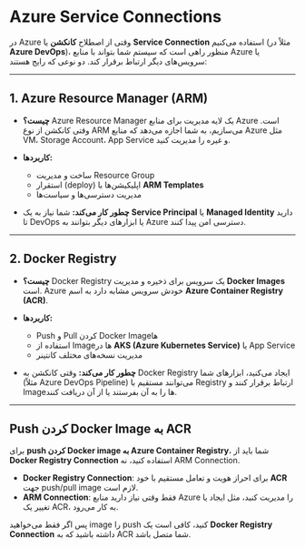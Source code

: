 # Azure Service Connections

در Azure وقتی از اصطلاح **کانکشن** یا **Service Connection** استفاده می‌کنیم (مثلاً در **Azure DevOps**)، منظور راهی است که سیستم شما بتواند با منابع Azure یا سرویس‌های دیگر ارتباط برقرار کند. دو نوعی که رایج هستند:

---

## 1. Azure Resource Manager (ARM)

- **چیست؟**
  Azure Resource Manager یک لایه مدیریت برای منابع Azure است. وقتی کانکشن از نوع ARM می‌سازیم، به شما اجازه می‌دهد که منابع Azure مثل VM، Storage Account، App Service و غیره را مدیریت کنید.

- **کاربردها:**
  - ساخت و مدیریت Resource Group
  - استقرار (deploy) اپلیکیشن‌ها با **ARM Templates**
  - مدیریت دسترسی‌ها و سیاست‌ها

- **چطور کار می‌کند:**
  شما نیاز به یک **Service Principal** یا **Managed Identity** دارید تا DevOps یا ابزارهای دیگر بتوانند به Azure دسترسی امن پیدا کنند.

---

## 2. Docker Registry

- **چیست؟**
  Docker Registry یک سرویس برای ذخیره و مدیریت **Docker Images** است. Azure خودش سرویس مشابه دارد به اسم **Azure Container Registry (ACR)**.

- **کاربردها:**
  - Push و Pull کردن Docker Imageها
  - استفاده از Imageها در **AKS (Azure Kubernetes Service)** یا App Service
  - مدیریت نسخه‌های مختلف کانتینر

- **چطور کار می‌کند:**
  وقتی کانکشن به Docker Registry ایجاد می‌کنید، ابزارهای شما (مثلاً Azure DevOps Pipeline) می‌توانند مستقیم با Registry ارتباط برقرار کنند و Imageها را به آن بفرستند یا از آن دریافت کنند.

---

## Push کردن Docker Image به ACR

برای **push کردن Docker image به Azure Container Registry**، شما باید از **Docker Registry Connection** استفاده کنید، نه ARM Connection.

- **Docker Registry Connection**: برای احراز هویت و تعامل مستقیم با خود **ACR** جهت push/pull image لازم است.
- **ARM Connection**: فقط وقتی نیاز دارید منابع Azure را مدیریت کنید، مثل ایجاد یا تغییر یک ACR، به کار می‌رود.

پس اگر فقط می‌خواهید image را push کنید، کافی است یک **Docker Registry Connection** داشته باشید که به ACR شما متصل باشد.


